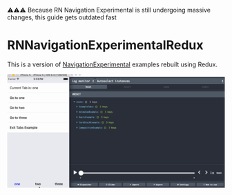 ⚠⚠⚠ Because RN Navigation Experimental is still undergoing massive changes, this guide gets outdated fast

# RNNavigationExperimentalRedux

This is a version of [NavigationExperimental](https://github.com/facebook/react-native/tree/master/Examples/UIExplorer/NavigationExperimental) examples rebuilt using Redux.

![Demo](.github/demo.gif)



